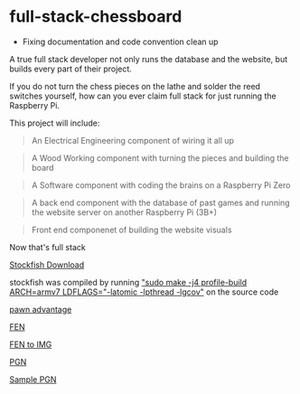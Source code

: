 # full-stack-chessboard


- Fixing documentation and code convention clean up



A true full stack developer not only runs the database and the website, but builds every part of their project. 

If you do not turn the chess pieces on the lathe and solder the reed switches yourself, how can you ever claim full stack for just running the Raspberry Pi.


This project will include: 

> An Electrical Engineering component of wiring it all up

> A Wood Working component with turning the pieces and building the board

> A Software component with coding the brains on a Raspberry Pi Zero

> A back end component with the database of past games and running the website server on another Raspberry Pi (3B+)

> Front end componenet of building the website visuals

Now that's full stack



[Stockfish Download](https://stockfishchess.org/download/)

stockfish was compiled by running ["sudo make -j4 profile-build ARCH=armv7 LDFLAGS="-latomic -lpthread -lgcov"](https://www.raspberrypi.org/forums/viewtopic.php?t=245878) on the source code

[pawn advantage](https://www.chessprogramming.org/Pawn_Advantage,_Win_Percentage,_and_Elo)

[FEN](https://en.wikipedia.org/wiki/Forsyth%E2%80%93Edwards_Notation)

[FEN to IMG](http://www.fen-to-image.com/)

[PGN](https://en.wikipedia.org/wiki/Portable_Game_Notation)

[Sample PGN](http://www.saremba.de/chessgml/standards/pgn/pgn-complete.htm)

